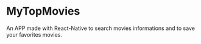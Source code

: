 # MyTopMovies
An APP made with React-Native to search movies informations and to save your favorites movies.
